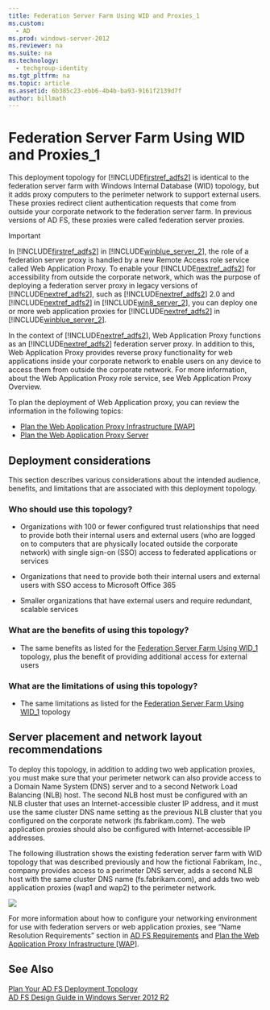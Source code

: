 ```yaml
---
title: Federation Server Farm Using WID and Proxies_1
ms.custom: 
  - AD
ms.prod: windows-server-2012
ms.reviewer: na
ms.suite: na
ms.technology: 
  - techgroup-identity
ms.tgt_pltfrm: na
ms.topic: article
ms.assetid: 6b385c23-ebb6-4b4b-ba93-9161f2139d7f
author: billmath
---
```

# Federation Server Farm Using WID and Proxies_1
This deployment topology for [!INCLUDE[firstref_adfs2](includes/firstref_adfs2_md.md)] is identical to the federation server farm with Windows Internal Database \(WID\) topology, but it adds proxy computers to the perimeter network to support external users. These proxies redirect client authentication requests that come from outside your corporate network to the federation server farm. In previous versions of AD FS, these proxies were called federation server proxies.  
  
> [!IMPORTANT]  
> In [!INCLUDE[firstref_adfs2](includes/firstref_adfs2_md.md)] in [!INCLUDE[winblue_server_2](includes/winblue_server_2_md.md)], the role of a federation server proxy is handled by a new Remote Access role service called Web Application Proxy. To enable your [!INCLUDE[nextref_adfs2](includes/nextref_adfs2_md.md)] for accessibility from outside the corporate network, which was the purpose of deploying a federation server proxy in legacy versions of [!INCLUDE[nextref_adfs2](includes/nextref_adfs2_md.md)], such as [!INCLUDE[nextref_adfs2](includes/nextref_adfs2_md.md)] 2.0 and [!INCLUDE[nextref_adfs2](includes/nextref_adfs2_md.md)] in [!INCLUDE[win8_server_2](includes/win8_server_2_md.md)], you can deploy one or more web application proxies for [!INCLUDE[nextref_adfs2](includes/nextref_adfs2_md.md)] in [!INCLUDE[winblue_server_2](includes/winblue_server_2_md.md)].  
>   
> In the context of [!INCLUDE[nextref_adfs2](includes/nextref_adfs2_md.md)], Web Application Proxy functions as an [!INCLUDE[nextref_adfs2](includes/nextref_adfs2_md.md)] federation server proxy. In addition to this, Web Application Proxy provides reverse proxy functionality for web applications inside your corporate network to enable users on any device to access them from outside the corporate network. For more information, about the Web Application Proxy role service, see Web Application Proxy Overview.  
>   
> To plan the deployment of Web Application proxy, you can review the information in the following topics:  
>   
> -   [Plan the Web Application Proxy Infrastructure \[WAP\]](assetId:///8dfd483f-faf5-4a99-a590-0081623cad08)  
> -   [Plan the Web Application Proxy Server](assetId:///9020ad26-2952-4ef2-a746-d564376d2b93)  
  
## Deployment considerations  
This section describes various considerations about the intended audience, benefits, and limitations that are associated with this deployment topology.  
  
### Who should use this topology?  
  
-   Organizations with 100 or fewer configured trust relationships that need to provide both their internal users and external users \(who are logged on to computers that are physically located outside the corporate network\) with single sign\-on \(SSO\) access to federated applications or services  
  
-   Organizations that need to provide both their internal users and external users with SSO access to Microsoft Office 365  
  
-   Smaller organizations that have external users and require redundant, scalable services  
  
### What are the benefits of using this topology?  
  
-   The same benefits as listed for the [Federation Server Farm Using WID_1](Federation-Server-Farm-Using-WID_1.md) topology, plus the benefit of providing additional access for external users  
  
### What are the limitations of using this topology?  
  
-   The same limitations as listed for the [Federation Server Farm Using WID_1](Federation-Server-Farm-Using-WID_1.md) topology  
  
## Server placement and network layout recommendations  
To deploy this topology, in addition to adding two web application proxies, you must make sure that your perimeter network can also provide access to a Domain Name System \(DNS\) server and to a second Network Load Balancing \(NLB\) host. The second NLB host must be configured with an NLB cluster that uses an Internet\-accessible cluster IP address, and it must use the same cluster DNS name setting as the previous NLB cluster that you configured on the corporate network \(fs.fabrikam.com\). The web application proxies should also be configured with Internet\-accessible IP addresses.  
  
The following illustration shows the existing federation server farm with WID topology that was described previously and how the fictional Fabrikam, Inc., company provides access to a perimeter DNS server, adds a second NLB host with the same cluster DNS name \(fs.fabrikam.com\), and adds two web application proxies \(wap1 and wap2\) to the perimeter network.  
  
![](media/WIDFarmADFSBlue.gif)  
  
For more information about how to configure your networking environment for use with federation servers or web application proxies, see “Name Resolution Requirements” section in [AD FS Requirements](AD-FS-Requirements.md) and [Plan the Web Application Proxy Infrastructure \[WAP\]](assetId:///8dfd483f-faf5-4a99-a590-0081623cad08).  
  
## See Also  
[Plan Your AD FS Deployment Topology](Plan-Your-AD-FS-Deployment-Topology.md)  
[AD FS Design Guide in Windows Server 2012 R2](AD-FS-Design-Guide-in-Windows-Server-2012-R2.md)  
  

